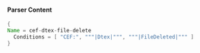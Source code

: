 #### Parser Content
```Java
{
Name = cef-dtex-file-delete
  Conditions = [ "CEF:", """|Dtex|""", """|FileDeleted|""" ]
}
```